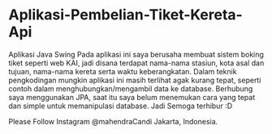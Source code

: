 # Aplikasi-Pembelian-Tiket-Kereta-Api
Aplikasi Java Swing 
Pada aplikasi ini saya berusaha membuat sistem boking tiket seperti web KAI, jadi disana terdapat nama-nama stasiun, kota asal dan tujuan, nama-nama kereta serta waktu keberangkatan. 
Dalam teknik pengkodingan mungkin aplikasi ini masih terlihat agak kurang tepat, seperti contoh dalam menghubungkan/mengambil data ke database.
Berhubung saya menggunakan JPA, saat itu saya belum menemukan cara yang tepat dan simple untuk memanipulasi database. 
Jadi Semoga terhibur :D 

Please Follow Instagram @mahendraCandi
Jakarta, Indonesia.
